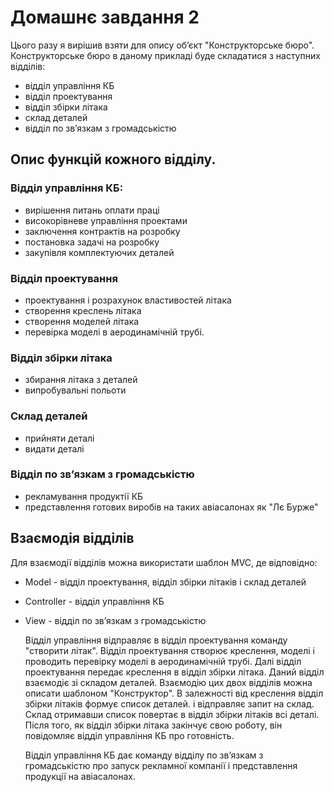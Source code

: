 # Домашнє завдання 2

Цього разу я вирішив взяти для опису об’єкт "Конструкторське бюро".
Конструкторське бюро в даному прикладі буде складатися з наступних відділів:

* відділ управління КБ
* відділ проектування
* відділ збірки літака
* склад деталей
* відділ по зв’язкам з громадськістю

## Опис функцій кожного відділу.

### Відділ управління КБ:

* вирішення питань оплати праці
* високорівневе управління проектами
* заключення контрактів на розробку
* постановка задачі на розробку
* закупівля комплектуючих деталей

### Відділ проектування

* проектування і розрахунок властивостей літака
* створення креслень літака
* створення моделей літака
* перевірка моделі в аеродинамічній трубі.

### Відділ збірки літака

* збирання літака з деталей
* випробувальні польоти

### Склад деталей 

* прийняти деталі
* видати деталі

### Відділ по зв’язкам з громадськістю

* рекламування продуктії КБ
* представлення готових виробів на таких авіасалонах як "Лє Бурже"

## Взаємодія відділів

Для взаємодії відділів можна використати шаблон MVC, де відповідно:

* Model - відділ проектування, відділ збірки літаків і склад деталей
* Controller - відділ управління КБ
* View - відділ по зв’язкам з громадськістю

   Відділ управління відправляє в відділ проектування команду "створити літак". Відділ проектування створює
креслення, моделі і проводить перевірку моделі в аеродинамічній трубі. Далі відділ проектування передає
креслення в відділ збірки літака. Даний відділ взаємодіє зі складом деталей. Взаємодію цих двох відділів
можна описати шаблоном "Конструктор". В залежності від креслення відділ збірки літаків формує список деталей.
і відправляє запит на склад. Склад отримавши список повертає в відділ збірки літаків всі деталі. Після того,
як відділ збірки літака закінчує свою роботу, він повідомляє відділ управління КБ про готовність.
 
   Відділ управління КБ дає команду відділу по зв’язкам з громадськістю про запуск рекламної компанії і 
представлення продукції на авіасалонах.